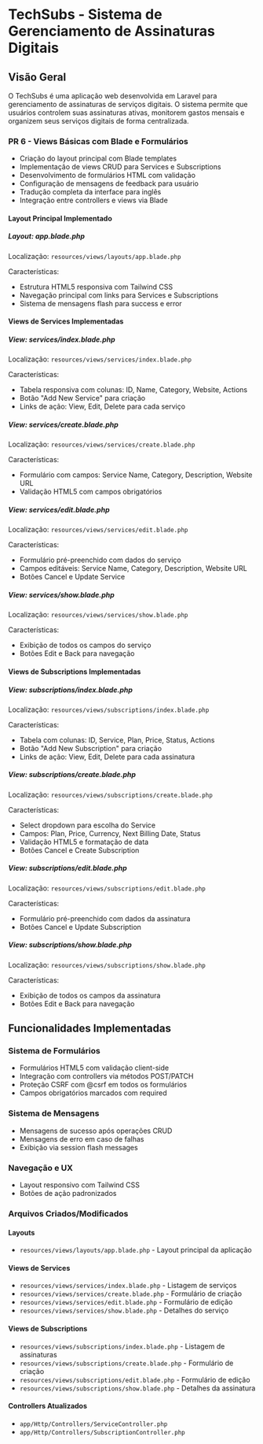 # TechSubs - Sistema de Gerenciamento de Assinaturas Digitais

## Visão Geral

O TechSubs é uma aplicação web desenvolvida em Laravel para gerenciamento de assinaturas de serviços digitais. O sistema permite que usuários controlem suas assinaturas ativas, monitorem gastos mensais e organizem seus serviços digitais de forma centralizada.

### PR 6 - Views Básicas com Blade e Formulários

- Criação do layout principal com Blade templates
- Implementação de views CRUD para Services e Subscriptions
- Desenvolvimento de formulários HTML com validação
- Configuração de mensagens de feedback para usuário
- Tradução completa da interface para inglês
- Integração entre controllers e views via Blade

#### Layout Principal Implementado

##### Layout: app.blade.php

Localização: `resources/views/layouts/app.blade.php`

Características:
- Estrutura HTML5 responsiva com Tailwind CSS
- Navegação principal com links para Services e Subscriptions
- Sistema de mensagens flash para success e error

#### Views de Services Implementadas

##### View: services/index.blade.php

Localização: `resources/views/services/index.blade.php`

Características:
- Tabela responsiva com colunas: ID, Name, Category, Website, Actions
- Botão "Add New Service" para criação
- Links de ação: View, Edit, Delete para cada serviço

##### View: services/create.blade.php

Localização: `resources/views/services/create.blade.php`

Características:
- Formulário com campos: Service Name, Category, Description, Website URL
- Validação HTML5 com campos obrigatórios

##### View: services/edit.blade.php

Localização: `resources/views/services/edit.blade.php`

Características:
- Formulário pré-preenchido com dados do serviço
- Campos editáveis: Service Name, Category, Description, Website URL
- Botões Cancel e Update Service

##### View: services/show.blade.php

Localização: `resources/views/services/show.blade.php`

Características:
- Exibição de todos os campos do serviço
- Botões Edit e Back para navegação

#### Views de Subscriptions Implementadas

##### View: subscriptions/index.blade.php

Localização: `resources/views/subscriptions/index.blade.php`

Características:
- Tabela com colunas: ID, Service, Plan, Price, Status, Actions
- Botão "Add New Subscription" para criação
- Links de ação: View, Edit, Delete para cada assinatura

##### View: subscriptions/create.blade.php

Localização: `resources/views/subscriptions/create.blade.php`

Características:
- Select dropdown para escolha do Service
- Campos: Plan, Price, Currency, Next Billing Date, Status
- Validação HTML5 e formatação de data
- Botões Cancel e Create Subscription

##### View: subscriptions/edit.blade.php

Localização: `resources/views/subscriptions/edit.blade.php`

Características:
- Formulário pré-preenchido com dados da assinatura
- Botões Cancel e Update Subscription

##### View: subscriptions/show.blade.php

Localização: `resources/views/subscriptions/show.blade.php`

Características:
- Exibição de todos os campos da assinatura
- Botões Edit e Back para navegação

## Funcionalidades Implementadas

### Sistema de Formulários
- Formulários HTML5 com validação client-side
- Integração com controllers via métodos POST/PATCH
- Proteção CSRF com @csrf em todos os formulários
- Campos obrigatórios marcados com required

### Sistema de Mensagens
- Mensagens de sucesso após operações CRUD
- Mensagens de erro em caso de falhas
- Exibição via session flash messages

### Navegação e UX
- Layout responsivo com Tailwind CSS
- Botões de ação padronizados

### Arquivos Criados/Modificados

#### Layouts
- `resources/views/layouts/app.blade.php` - Layout principal da aplicação

#### Views de Services
- `resources/views/services/index.blade.php` - Listagem de serviços
- `resources/views/services/create.blade.php` - Formulário de criação
- `resources/views/services/edit.blade.php` - Formulário de edição
- `resources/views/services/show.blade.php` - Detalhes do serviço

#### Views de Subscriptions
- `resources/views/subscriptions/index.blade.php` - Listagem de assinaturas
- `resources/views/subscriptions/create.blade.php` - Formulário de criação
- `resources/views/subscriptions/edit.blade.php` - Formulário de edição
- `resources/views/subscriptions/show.blade.php` - Detalhes da assinatura

#### Controllers Atualizados
- `app/Http/Controllers/ServiceController.php`
- `app/Http/Controllers/SubscriptionController.php`
